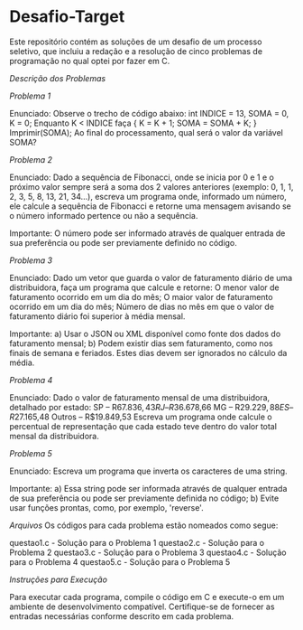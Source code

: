 # Desafio-Target

Este repositório contém as soluções de um desafio de um processo seletivo, que incluiu a redação e a resolução de cinco problemas de programação no qual optei por fazer em C.

*Descrição dos Problemas*

_Problema 1_

Enunciado: Observe o trecho de código abaixo:
  int INDICE = 13, SOMA = 0, K = 0;
  Enquanto K < INDICE faça { K = K + 1; SOMA = SOMA + K; }
  Imprimir(SOMA);
Ao final do processamento, qual será o valor da variável SOMA?

_Problema 2_

Enunciado: Dado a sequência de Fibonacci, onde se inicia por 0 e 1 e o próximo valor 
sempre será a soma dos 2 valores anteriores (exemplo: 0, 1, 1, 2, 3, 5, 8, 13, 21, 34...), 
escreva um programa onde, informado um número, ele calcule a sequência de Fibonacci e
retorne uma mensagem avisando se o número informado pertence ou não a sequência.

Importante: O número pode ser informado através de qualquer entrada de sua preferência ou pode ser previamente definido no código.

_Problema 3_

Enunciado: Dado um vetor que guarda o valor de faturamento diário de uma distribuidora, faça um programa que calcule e retorne:
O menor valor de faturamento ocorrido em um dia do mês;
O maior valor de faturamento ocorrido em um dia do mês;
Número de dias no mês em que o valor de faturamento diário foi superior à média mensal.

Importante: a) Usar o JSON ou XML disponível como fonte dos dados do faturamento mensal; 
b) Podem existir dias sem faturamento, como nos finais de semana e feriados. Estes dias devem ser ignorados no cálculo da média.

_Problema 4_

Enunciado: Dado o valor de faturamento mensal de uma distribuidora, detalhado por estado:
  SP – R$67.836,43
  RJ – R$36.678,66
  MG – R$29.229,88
  ES – R$27.165,48
  Outros – R$19.849,53
Escreva um programa onde calcule o percentual de representação que cada estado teve dentro do valor total mensal da distribuidora.

_Problema 5_

Enunciado: Escreva um programa que inverta os caracteres de uma string.

Importante: a) Essa string pode ser informada através de qualquer entrada de sua preferência ou pode ser previamente definida no código; 
b) Evite usar funções prontas, como, por exemplo, 'reverse'.

*Arquivos*
Os códigos para cada problema estão nomeados como segue:

  questao1.c - Solução para o Problema 1
  questao2.c - Solução para o Problema 2
  questao3.c - Solução para o Problema 3
  questao4.c - Solução para o Problema 4
  questao5.c - Solução para o Problema 5

*Instruções para Execução*

Para executar cada programa, compile o código em C e execute-o em um ambiente de desenvolvimento compatível. Certifique-se de fornecer as entradas necessárias conforme descrito em cada problema.
